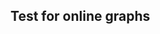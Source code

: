 <html>
  <head>
    <title>Vega-Lite Bar Chart</title>
    <meta charset="utf-8" />
    <script src="https://d3js.org/d3.v5.min.js"></script>
    <script src="https://cdn.jsdelivr.net/npm/vega@5.10.1"></script>
    <script src="https://cdn.jsdelivr.net/npm/vega-lite@4.10.4"></script>
    <script src="https://cdn.jsdelivr.net/npm/vega-embed@6.5.2"></script>
  <style>
 /* FONTS */
 @import url("https://fonts.googleapis.com/css?family=Open+Sans+Condensed:300,700");
</style>
  </head>
  <body>
    <h2>Test for online graphs</h2>
    <!-- Container for the visualization -->
 
<div id="vis"></div>

<script>
   // Assign the specification to a local variable vlSpec.
   var vlSpec = {
  "$schema": "https://vega.github.io/schema/vega-lite/v5.json",
  "description": "A dual axis chart, created by setting y's scale resolution to `\"independent\"`",
  "width": 500, "height": 500,
  "layer": [{
  "data": {
    "url": "https://pnwscm60.github.io/data/wodeathch1019.csv"
  },
  "transform": [{"filter": "datum.KJ > 2014"}],
  "config": {
  "axis": {
    "grid": true,
    "gridColor": "#eaeaea",
    "font": "Open Sans Condensed"
  }
  },
  "encoding": {
    "x": {
        "field": "Endend",
        "axis": {"format": "%d.%m.%y", "tickCount": 12, "title": null},
        "type": "temporal",
        "timeUnit": "daymonthyear"
    }
  },
  "layer": [
    {
      "mark": {"opacity": 0.25, "type": "area", "color": "#85C5A6"},
      "transform": [{"filter": "datum.Alter == \"65\""}],
      "encoding": {
        "y": {
          "aggregate": "average",
          "field": "obeGrenze",
          "scale": {"domain": [0, 1700]},
          "type": "quantitative",
          "axis": {"title": "Anzahl wöchentliche Todesfälle", "tickCount":8, "titleColor": "#111","format": "3r"}
        },
        "y2": {
          "aggregate": "average",
          "field": "untGrenze"
        }
      }
    },
    {
      "mark": {"opacity": 0.25, "type": "area", "color": "#85C5A6"},
      "transform": [{"filter": "datum.Alter == \"0-64\""}],
      "encoding": {
        "y": {
          "aggregate": "average",
          "field": "obeGrenze",
          "scale": {"domain": [0, 1700]},
          "type": "quantitative"
        },
        "y2": {
          "aggregate": "average",
          "field": "untGrenze"
        }
      }
    },
    {
      "mark": {
        "stroke":"#85A9C5",  "type": "line", "strokeWidth": "1.4", "interpolate": "monotone","point": false},
      "transform": [{"filter": "datum.Alter == \"0-64\""}],
      "encoding": {
        "y": {
          "aggregate": "mean",
          "field": "Anzahl_Todesfalle",
          "type": "quantitative"
        }
      }
    },
    {
      "mark": {
        "stroke": "#85A9C5", "type": "line", "strokeWidth": "1.4", "interpolate": "monotone","point": ""},
      "transform": [{"filter": "datum.Alter == \"65\""}],
      "encoding": {
        "y": {
          "aggregate": "mean",
          "field": "Anzahl_Todesfalle",
          "type": "quantitative"
        }
      }
    },
{
      "mark": {
        "stroke": "#85A9C5", "type": "text"},
        "encoding": {
        "y": {
          "aggregate": "mean",
          "field": "Anzahl_Todesfalle",
          "type": "quantitative"
        }
      }
    }]
  }, {
      "data": {
         "values": [{}]
      },
      "encoding": {
        "y": {"datum": 1650}
      },
      "layer": [{
        "mark": { 
          "type": "rule",
        "strokeOpacity": 0}
      }, {
        "mark": {
          "color": "red",
          "type": "text",
          "align": "left",
          "dx": -225,
          "dy":30,
          "text": "Grippe"
        }
      },
      {
        "mark": {
          "color": "red",
          "type": "text",
          "align": "left",
          "dx": -65,
          "dy":30,
          "text": "Grippe"
        }
      },
      {
        "mark": {
          "color": "red",
          "type": "text",
          "align": "left",
          "dx": 130,
          "dy":-10,
          "text": "Covid-19"
        }
      }
      ]
    },
    {
      "data": {
         "values": [{}]
      },
      "encoding": {
        "y": {"datum": 850}
      },
      "layer": [{
        "mark": { 
          "type": "rule",
        "strokeOpacity": 0}
      }, {
        "mark": {
          "color": "#666",
          "type": "text",
          "align": "left",
          "dx": -240,
          "dy":5,
          "text": "Altersgruppe 65 Jahre und älter"
        }
      },
      {
        "mark": {
          "color": "#666",
          "type": "text",
          "align": "left",
          "dx": -240,
          "dy":160,
          "text": "Altersgruppe 0–64 Jahre"
        }
      }
      ]
    }]
}

// Embed the visualization in the container with id `vis`
vegaEmbed('#vis', vlSpec);
</script>
